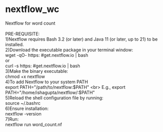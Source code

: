 # nextflow_wc
Nextflow for word count
<br>
<br>
PRE-REQUISITE:
<br>
1)Nextflow requires Bash 3.2 (or later) and Java 11 (or later, up to 21) to be installed.
<br>
2)Download the executable package in your terminal window:
<br>
wget -qO- https: #get.nextflow.io | bash
<br>
or
<br>
curl -s https: #get.nextflow.io | bash
<br>
3)Make the binary executable:
<br>
chmod +x nextflow
<br>
4)To add Nextflow to your system PATH
<br>
export PATH="/path/to/nextflow:$PATH"
<br>
E.g., export PATH="/home/ishagupta/nextflow/:$PATH"
<br>
5)Reload the shell configuration file by running:
<br>
source ~/.bashrc
<br>
6)Ensure installation:
<br>
nextflow -version
<br>
7)Run:
<br>
nextflow run word_count.nf

